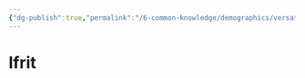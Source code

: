 ```yaml
---
{"dg-publish":true,"permalink":"/6-common-knowledge/demographics/versatile-heritages/mixed-lineage/malakim/ifrit/","noteIcon":""}
---
```


# Ifrit
